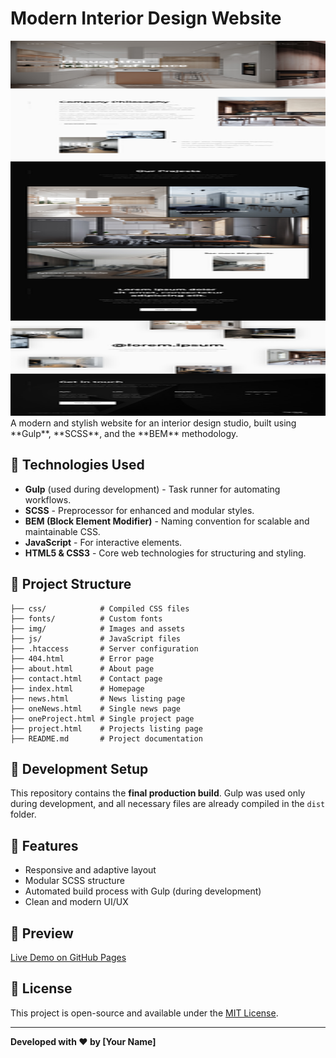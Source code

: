 # Modern Interior Design Website

<img src="./img/Main.jpg" height="600" width="600"   object-fit="cover" alt="Preview">  
A modern and stylish website for an interior design studio, built using **Gulp**, **SCSS**, and the **BEM** methodology.

## 🚀 Technologies Used
- **Gulp** (used during development) - Task runner for automating workflows.
- **SCSS** - Preprocessor for enhanced and modular styles.
- **BEM (Block Element Modifier)** - Naming convention for scalable and maintainable CSS.
- **JavaScript** - For interactive elements.
- **HTML5 & CSS3** - Core web technologies for structuring and styling.

## 📂 Project Structure
```
├── css/            # Compiled CSS files
├── fonts/          # Custom fonts
├── img/            # Images and assets
├── js/             # JavaScript files
├── .htaccess       # Server configuration
├── 404.html        # Error page
├── about.html      # About page
├── contact.html    # Contact page
├── index.html      # Homepage
├── news.html       # News listing page
├── oneNews.html    # Single news page
├── oneProject.html # Single project page
├── project.html    # Projects listing page
├── README.md       # Project documentation
```

## 🔧 Development Setup
This repository contains the **final production build**. Gulp was used only during development, and all necessary files are already compiled in the `dist` folder.

## 🌟 Features
- Responsive and adaptive layout
- Modular SCSS structure
- Automated build process with Gulp (during development)
- Clean and modern UI/UX

## 📸 Preview
[Live Demo on GitHub Pages](https://alexandre-kovalchuk.github.io/ModernInteriorDesignWebsite/)

## 📌 License
This project is open-source and available under the [MIT License](LICENSE).

---
**Developed with ❤️ by [Your Name]**
